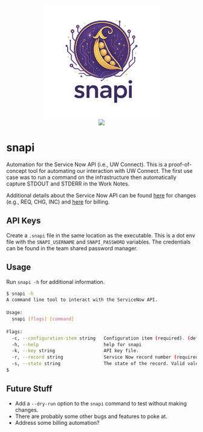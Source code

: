 <p align="center">
  <img src="img/logo.png" alt="snapi" style="width:300px;"/>
  <br />
  <a href="https://github.com/UWrc/snapi/actions/workflows/go.yml"><img src="https://github.com/UWrc/snapi/actions/workflows/go.yml/badge.svg?branch=main"></a>
</p>

# snapi

Automation for the Service Now API (i.e., UW Connect). This is a proof-of-concept tool for automating our interaction with UW Connect. The first use case was to run a command on the infrastructure then automatically capture STDOUT and STDERR in the Work Notes.

Additional details about the Service Now API can be found [here](https://uwconnect.uw.edu/kb_view.do?sysparm_article=KB0025022) for changes (e.g., REQ, CHG, INC) and [here](https://uw.service-now.com/now/nav/ui/classic/params/target/kb_view.do%3Fsysparm_article%3DKB0032495) for billing.

## API Keys

Create a `.snapi` file in the same location as the executable. This is a dot env file with the `SNAPI_USERNAME` and `SNAPI_PASSWORD` variables. The credentials can be found in the team shared password manager.

## Usage

Run `snapi -h` for additional information.

```bash
$ snapi -h
A command line tool to interact with the ServiceNow API.

Usage:
  snapi [flags] [command]

Flags:
  -c, --configuration-item string   Configuration item (required). (default "hyak")
  -h, --help                        help for snapi
  -k, --key string                  API key file.
  -r, --record string               Service Now record number (required). Only REQs, CHGs, and INCs supported.
  -s, --state string                The state of the record. Valid values are (o)pen or (r)esolved. (default "open")
$ 
```

## Future Stuff

* Add a `--dry-run` option to the `snapi` command to test without making changes.
* There are probably some other bugs and features to poke at.
* Address some billing automation?
